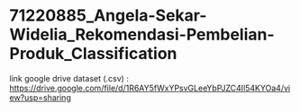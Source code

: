 # 71220885_Angela-Sekar-Widelia_Rekomendasi-Pembelian-Produk_Classification

link google drive dataset (.csv) : https://drive.google.com/file/d/1R6AY5fWxYPsvGLeeYbPJZC4Il54KYOa4/view?usp=sharing 
